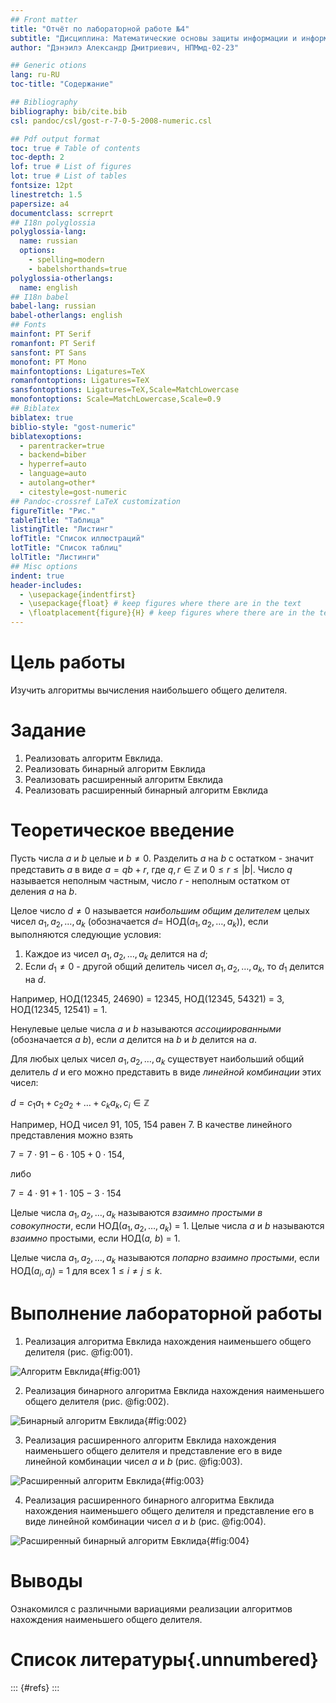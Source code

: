 ```yaml
---
## Front matter
title: "Отчёт по лабораторной работе №4"
subtitle: "Дисциплина: Математические основы защиты информации и информационной безопасности "
author: "Дэнэилэ Александр Дмитриевич, НПМмд-02-23"

## Generic otions
lang: ru-RU
toc-title: "Содержание"

## Bibliography
bibliography: bib/cite.bib
csl: pandoc/csl/gost-r-7-0-5-2008-numeric.csl

## Pdf output format
toc: true # Table of contents
toc-depth: 2
lof: true # List of figures
lot: true # List of tables
fontsize: 12pt
linestretch: 1.5
papersize: a4
documentclass: scrreprt
## I18n polyglossia
polyglossia-lang:
  name: russian
  options:
	- spelling=modern
	- babelshorthands=true
polyglossia-otherlangs:
  name: english
## I18n babel
babel-lang: russian
babel-otherlangs: english
## Fonts
mainfont: PT Serif
romanfont: PT Serif
sansfont: PT Sans
monofont: PT Mono
mainfontoptions: Ligatures=TeX
romanfontoptions: Ligatures=TeX
sansfontoptions: Ligatures=TeX,Scale=MatchLowercase
monofontoptions: Scale=MatchLowercase,Scale=0.9
## Biblatex
biblatex: true
biblio-style: "gost-numeric"
biblatexoptions:
  - parentracker=true
  - backend=biber
  - hyperref=auto
  - language=auto
  - autolang=other*
  - citestyle=gost-numeric
## Pandoc-crossref LaTeX customization
figureTitle: "Рис."
tableTitle: "Таблица"
listingTitle: "Листинг"
lofTitle: "Список иллюстраций"
lotTitle: "Список таблиц"
lolTitle: "Листинги"
## Misc options
indent: true
header-includes:
  - \usepackage{indentfirst}
  - \usepackage{float} # keep figures where there are in the text
  - \floatplacement{figure}{H} # keep figures where there are in the text
---
```


# Цель работы

Изучить алгоритмы вычисления наибольшего общего делителя.

# Задание

1. Реализовать алгоритм Евклида.
1. Реализовать бинарный алгоритм Евклида
1. Реализовать расширенный алгоритм Евклида
1. Реализовать расширенный бинарный алгоритм Евклида

# Теоретическое введение

Пусть числа $a$ и $b$ целые и $b \neq 0$. Разделить $a$ на $b$ с остатком - значит представить $a$ в виде $a = qb + r$, где $q, r \in \mathbb{Z}$ и $0 \leq r \leq |b|$. Число $q$ называется неполным частным, число $r$ - неполным остатком от деления $a$ на $b$. 

Целое число $d \neq 0$ называется *наибольшим общим делителем* целых чисел $a_1, a_2, \dots, a_k$ (обозначается $d =$ НОД($a_1, a_2, \dots, a_k$)), если выполняются следующие условия:

1. Каждое из чисел $a_1, a_2, \dots, a_k$ делится на $d$;
1. Если $d_1 \neq 0$ - другой общий делитель чисел $a_1, a_2, \dots, a_k$, то $d_1$ делится на $d$.

Например, НОД(12345, 24690) = 12345, НОД(12345, 54321) = 3, НОД(12345, 12541) = 1.

Ненулевые целые числа $a$ и $b$ называются *ассоциированными* (обозначается $a~b$), если $a$ делится на $b$ и $b$ делится на $a$.

Для любых целых чисел $a_1, a_2, \dots, a_k$ существует наибольший общий делитель $d$ и его можно представить в виде *линейной комбинации* этих чисел:

$d = c_1 a_1 + c_2 a_2 + \dots + c_k a_k, c_i \in \mathbb{Z}$

Например, НОД чисел 91, 105, 154 равен 7. В качестве линейного представления можно взять 

$7 = 7 \cdot 91 -6 \cdot 105 + 0 \cdot 154,$

либо

$7 = 4 \cdot 91 + 1 \cdot 105 - 3 \cdot 154$

Целые числа $a_1, a_2, \dots, a_k$ называются *взаимно простыми в совокупности*, если НОД($a_1, a_2, \dots, a_k$) = 1. Целые числа $a$ и $b$ называются *взаимно* простыми, если НОД(*a, b*) = 1.

Целые числа $a_1, a_2, \dots, a_k$ называются *попарно взаимно простыми*, если НОД($a_i, a_j$) = 1 для всех $1 \leq i \neq j \leq k$. 


# Выполнение лабораторной работы

1. Реализация алгоритма Евклида нахождения наименьшего общего делителя (рис. @fig:001).

![Алгоритм Евклида](image/1.png){#fig:001}

2. Реализация бинарного алгоритма Евклида нахождения наименьшего общего делителя (рис. @fig:002).

![Бинарный алгоритм Евклида](image/2.png){#fig:002}

3. Реализация расширенного алгоритм Евклида нахождения наименьшего общего делителя и представление его в виде линейной комбинации чисел $a$ и $b$ (рис. @fig:003).

![Расширенный алгоритм Евклида](image/3.png){#fig:003}

4. Реализация расширенного бинарного алгоритма Евклида нахождения наименьшего общего делителя и представление его в виде линейной комбинации чисел $a$ и $b$ (рис. @fig:004).

![Расширенный бинарный алгоритм Евклида](image/4.png){#fig:004}


# Выводы

Ознакомился с различными вариациями реализации алгоритмов нахождения наименьшего общего делителя.

# Список литературы{.unnumbered}

::: {#refs}
:::
